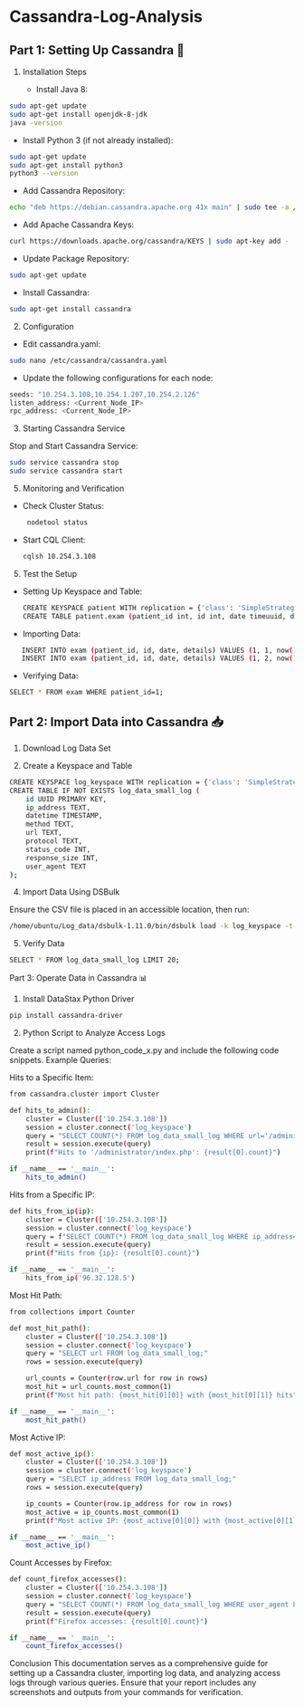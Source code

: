 # Cassandra-Log-Analysis

## Part 1: Setting Up Cassandra 🚀


1. Installation Steps

   - Install Java 8:

```bash
sudo apt-get update
sudo apt-get install openjdk-8-jdk
java -version
```

  - Install Python 3 (if not already installed):

```bash
sudo apt-get update
sudo apt-get install python3
python3 --version
```

- Add Cassandra Repository:

```bash
echo "deb https://debian.cassandra.apache.org 41x main" | sudo tee -a /etc/apt/sources.list.d/cassandra.sources.list
```

- Add Apache Cassandra Keys:

```bash
curl https://downloads.apache.org/cassandra/KEYS | sudo apt-key add -
```

- Update Package Repository:

```bash
sudo apt-get update
```

- Install Cassandra:

```bash
sudo apt-get install cassandra
```


2.  Configuration

- Edit cassandra.yaml:

```bash
sudo nano /etc/cassandra/cassandra.yaml
```

- Update the following configurations for each node:

```bash
seeds: "10.254.3.108,10.254.1.207,10.254.2.126"
listen_address: <Current_Node_IP>
rpc_address: <Current_Node_IP>
```

3. Starting Cassandra Service
   
  Stop and Start Cassandra Service:

```bash
sudo service cassandra stop
sudo service cassandra start
```

5. Monitoring and Verification

 - Check Cluster Status:

   ```bash
    nodetool status
   ```
   
  - Start CQL Client:

    ```bash
    cqlsh 10.254.3.108
    ```

5. Test the Setup

 - Setting Up Keyspace and Table:

   ```bash
   CREATE KEYSPACE patient WITH replication = {'class': 'SimpleStrategy', 'replication_factor': 1};
   CREATE TABLE patient.exam (patient_id int, id int, date timeuuid, details text, PRIMARY KEY (patient_id, id));
   ```

- Importing Data:

```bash
   INSERT INTO exam (patient_id, id, date, details) VALUES (1, 1, now(), 'first exam patient 1');
   INSERT INTO exam (patient_id, id, date, details) VALUES (1, 2, now(), 'second exam patient 1');
 ```

- Verifying Data:

```bash
SELECT * FROM exam WHERE patient_id=1;
```


## Part 2: Import Data into Cassandra 📥


1. Download Log Data Set


3. Create a Keyspace and Table

```bash
CREATE KEYSPACE log_keyspace WITH replication = {'class': 'SimpleStrategy', 'replication_factor': 1};
CREATE TABLE IF NOT EXISTS log_data_small_log (
    id UUID PRIMARY KEY,
    ip_address TEXT,
    datetime TIMESTAMP,
    method TEXT,
    url TEXT,
    protocol TEXT,
    status_code INT,
    response_size INT,
    user_agent TEXT
);
```

4. Import Data Using DSBulk
   
Ensure the CSV file is placed in an accessible location, then run:

```bash
/home/ubuntu/Log_data/dsbulk-1.11.0/bin/dsbulk load -k log_keyspace -t log_data_small_log -url /home/ubuntu/Log_data/output_log_file_New.csv -header true -f dsbulk.conf -h 10.254.3.108 --port 9042
```

5. Verify Data

```bash
SELECT * FROM log_data_small_log LIMIT 20;
```


Part 3: Operate Data in Cassandra 📊


1. Install DataStax Python Driver

```bash
pip install cassandra-driver
```

2. Python Script to Analyze Access Logs
   
Create a script named python_code_x.py and include the following code snippets.
Example Queries:

Hits to a Specific Item:

```bash
from cassandra.cluster import Cluster

def hits_to_admin():
    cluster = Cluster(['10.254.3.108'])
    session = cluster.connect('log_keyspace')
    query = "SELECT COUNT(*) FROM log_data_small_log WHERE url='/administrator/index.php';"
    result = session.execute(query)
    print(f"Hits to '/administrator/index.php': {result[0].count}")

if __name__ == '__main__':
    hits_to_admin()
```


Hits from a Specific IP:

```bash
def hits_from_ip(ip):
    cluster = Cluster(['10.254.3.108'])
    session = cluster.connect('log_keyspace')
    query = f"SELECT COUNT(*) FROM log_data_small_log WHERE ip_address='{ip}';"
    result = session.execute(query)
    print(f"Hits from {ip}: {result[0].count}")

if __name__ == '__main__':
    hits_from_ip('96.32.128.5')
```

Most Hit Path:

```bash
from collections import Counter

def most_hit_path():
    cluster = Cluster(['10.254.3.108'])
    session = cluster.connect('log_keyspace')
    query = "SELECT url FROM log_data_small_log;"
    rows = session.execute(query)

    url_counts = Counter(row.url for row in rows)
    most_hit = url_counts.most_common(1)
    print(f"Most hit path: {most_hit[0][0]} with {most_hit[0][1]} hits" if most_hit else "No data found.")

if __name__ == '__main__':
    most_hit_path()
```


Most Active IP:

```bash
def most_active_ip():
    cluster = Cluster(['10.254.3.108'])
    session = cluster.connect('log_keyspace')
    query = "SELECT ip_address FROM log_data_small_log;"
    rows = session.execute(query)

    ip_counts = Counter(row.ip_address for row in rows)
    most_active = ip_counts.most_common(1)
    print(f"Most active IP: {most_active[0][0]} with {most_active[0][1]} accesses" if most_active else "No data found.")

if __name__ == '__main__':
    most_active_ip()
```


Count Accesses by Firefox:

```bash
def count_firefox_accesses():
    cluster = Cluster(['10.254.3.108'])
    session = cluster.connect('log_keyspace')
    query = "SELECT COUNT(*) FROM log_data_small_log WHERE user_agent LIKE '%Firefox%';"
    result = session.execute(query)
    print(f"Firefox accesses: {result[0].count}")

if __name__ == '__main__':
    count_firefox_accesses()

```

Conclusion
This documentation serves as a comprehensive guide for setting up a Cassandra cluster, importing log data, and analyzing access logs through various queries. Ensure that your report includes any screenshots and outputs from your commands for verification.
